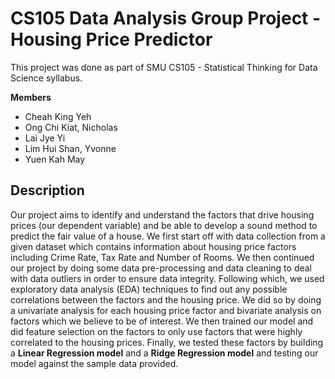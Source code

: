 # CS105 Data Analysis Group Project - Housing Price Predictor

This project was done as part of SMU CS105 - Statistical Thinking for Data Science syllabus.


<b>Members</b>
- Cheah King Yeh 
- Ong Chi Kiat, Nicholas
- Lai Jye Yi
- Lim Hui Shan, Yvonne
- Yuen Kah May


## Description
Our project aims to identify and understand the factors that drive housing prices (our dependent variable) and be able to develop a sound method to predict the fair value of a house. We first start off with data collection from a given dataset which contains information about housing price factors including Crime Rate, Tax Rate and Number of Rooms. We then continued our project by doing some data pre-processing and data cleaning to deal with data outliers in order to ensure data integrity. Following which, we used exploratory data analysis (EDA) techniques to find out any possible correlations between the factors and the housing price. We did so by doing a univariate analysis for each housing price factor and bivariate analysis on factors which we believe to be of interest. We then trained our model and did feature selection on the factors to only use factors that were highly correlated to the housing prices. Finally, we tested these factors by building a **Linear Regression model** and a **Ridge Regression model** and testing our model against the sample data provided.
